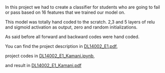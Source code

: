In this project we had to create a classifier for students who are going to fail or pass based on 16 features that we trained our model on.

This model was totally hand coded to the scratch. 2,3 and 5 layers of relu and sigmoid activation as output, zero and random initializations.

As said before all forward and backward codes were hand coded.

You can find the project description in [DL14002_E1.pdf](./DL14002_E1.pdf),

project codes in [DL14002_E1_Kamani.ipynb](./DL14002_E1_Kamani.ipynb),

and result in  [DL14002_E1_Kamani.pdf](./DL14002_E1_Kamani.pdf)
